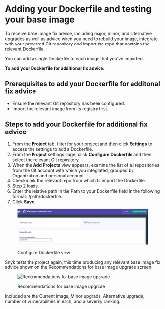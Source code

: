 # Adding your Dockerfile and testing your base image

To receive base image fix advice, including major, minor, and alternative upgrades as well as advice when you need to rebuild your image, integrate with your preferred Git repository and import the repo that contains the relevant Dockerfile.

You can add a single Dockerfile to each image that you've imported.

**To add your Dockerfile for additional fix advice:**

## **Prerequisites to add your Dockerfile for additonal fix advice**

* Ensure the relevant Git repository has been configured.
* Import the relevant image from its registry first.

## **Steps to add your Dockerfile for additional fix advice**

1. From the **Project** tab, filter for your project and then click **Settings** to access the settings to add a Dockerfile.
2. From the **Project** settings page, click **Configure Dockerfile** and then select the relevant Git repository.
3. When the **Add Projects** view appears, examine the list of all repositories from the Git account with which you integrated, grouped by Organization and personal account.
4. Checkmark the relevant repo from which to import the Dockerfile.
5. Step 2 loads.
6. Enter the relative path in the Path to your Dockerfile field in the following format: /path/dockerfile.
7. Click **Save**.

<figure><img src="../../.gitbook/assets/image (45) (1).png" alt="Configure Dockerfile view"><figcaption><p>Configure Dockerfile view</p></figcaption></figure>

Snyk tests the project again, this time producing any relevant base image fix advice shown on the Recommendations for base image upgrade screen:

<figure><img src="../../.gitbook/assets/mceclip1-2-.png" alt="Recommendations for base image upgrade"><figcaption><p>Recommendations for base image upgrade</p></figcaption></figure>

Included are the Current image, Minor upgrade, Alternative upgrade, number of vulnerabilities in each, and a severity ranking.
